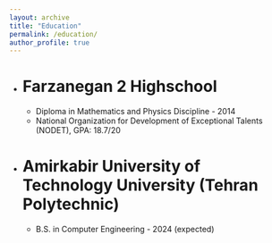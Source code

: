 ```yaml
---
layout: archive
title: "Education"
permalink: /education/
author_profile: true
---
```


- # Farzanegan 2 Highschool
  - Diploma in Mathematics and Physics Discipline - 2014
  - National Organization for Development of Exceptional Talents (NODET), GPA: 18.7/20
- # Amirkabir University of Technology University (Tehran Polytechnic)
  - B.S. in Computer Engineering - 2024 (expected)
